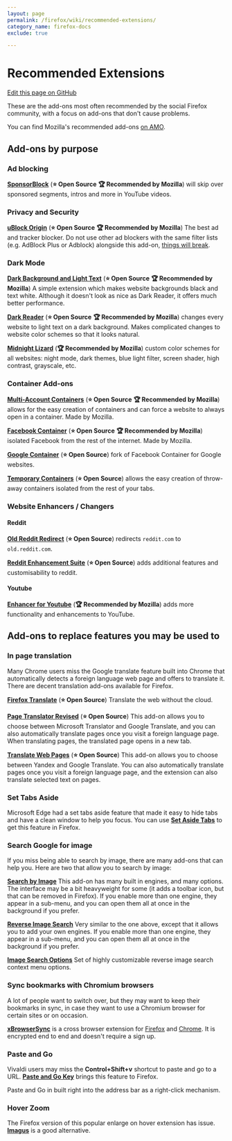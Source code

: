 ```yaml
---
layout: page
permalink: /firefox/wiki/recommended-extensions/
category_name: firefox-docs
exclude: true

---
```


# Recommended Extensions

[Edit this page on GitHub]({{site.github.repository_url}}/blob/main/{{page.path}})

These are the add-ons most often recommended by the social Firefox community, with a focus on add-ons that don't cause problems.

You can find Mozilla's recommended add-ons [on AMO](https://addons.mozilla.org/firefox/search/?recommended=true&type=extension).

## Add-ons by purpose

### Ad blocking

**[SponsorBlock](https://addons.mozilla.org/firefox/addon/sponsorblock/)** (**⭐ Open Source** **🏆 Recommended by Mozilla**) will skip over sponsored segments, intros and more in YouTube videos.

### Privacy and Security

**[uBlock Origin](https://addons.mozilla.org/firefox/addon/ublock-origin/)** (**⭐ Open Source** **🏆 Recommended by Mozilla**) The best ad and tracker blocker. Do not use other ad blockers with the same filter lists (e.g. AdBlock Plus or Adblock) alongside this add-on, [things will break](https://twitter.com/gorhill/status/1033706103782170625).

### Dark Mode

**[Dark Background and Light Text](https://addons.mozilla.org/firefox/addon/dark-background-light-text/)** (**⭐ Open Source** **🏆 Recommended by Mozilla**) A simple extension which makes website backgrounds black and text white. Although it doesn't look as nice as Dark Reader, it offers much better performance.

**[Dark Reader](https://addons.mozilla.org/firefox/addon/darkreader/)** (**⭐ Open Source** **🏆 Recommended by Mozilla**) changes every website to light text on a dark background. Makes complicated changes to website color schemes so that it looks natural. 

**[Midnight Lizard](https://addons.mozilla.org/en-US/firefox/addon/midnight-lizard-quantum)**  (**🏆 Recommended by Mozilla**) custom color schemes for all websites: night mode, dark themes, blue light filter, screen shader, high contrast, grayscale, etc.

### Container Add-ons

**[Multi-Account Containers](https://addons.mozilla.org/firefox/addon/multi-account-containers/)** (**⭐ Open Source** **🏆 Recommended by Mozilla**) allows for the easy creation of containers and can force a website to always open in a container. Made by Mozilla.

**[Facebook Container](https://addons.mozilla.org/firefox/addon/facebook-container/)** (**⭐ Open Source** **🏆 Recommended by Mozilla**) isolated Facebook from the rest of the internet. Made by Mozilla.

**[Google Container](https://addons.mozilla.org/firefox/addon/google-container/)** (**⭐ Open Source**) fork of Facebook Container for Google websites.

**[Temporary Containers](https://addons.mozilla.org/firefox/addon/temporary-containers/)** (**⭐ Open Source**) allows the easy creation of throw-away containers isolated from the rest of your tabs.


### Website Enhancers / Changers

#### Reddit

**[Old Reddit Redirect](https://addons.mozilla.org/firefox/addon/old-reddit-redirect/)** (**⭐ Open Source**) redirects `reddit.com` to `old.reddit.com`.

**[Reddit Enhancement Suite](https://addons.mozilla.org/firefox/addon/reddit-enhancement-suite/)** (**⭐ Open Source**) adds additional features and customisability to reddit.

#### Youtube

**[Enhancer for Youtube](https://addons.mozilla.org/firefox/addon/enhancer-for-youtube/)** (**🏆 Recommended by Mozilla**) adds more functionality and enhancements to YouTube.

## Add-ons to replace features you may be used to

### In page translation

Many Chrome users miss the Google translate feature built into Chrome that automatically detects a foreign language web page and offers to translate it. There are decent translation add-ons available for Firefox.

**[Firefox Translate](https://addons.mozilla.org/firefox/addon/firefox-translations/)** (**⭐ Open Source**) Translate the web without the cloud.

**[Page Translator Revised](https://addons.mozilla.org/firefox/addon/page-translator-revised/)** (**⭐ Open Source**) This add-on allows you to choose between Microsoft Translator and Google Translate, and you can also automatically translate pages once you visit a foreign language page. When translating pages, the translated page opens in a new tab. 

**[Translate Web Pages](https://addons.mozilla.org/firefox/addon/traduzir-paginas-web/)** (**⭐ Open Source**) This add-on allows you to choose between Yandex and Google Translate. You can also automatically translate pages once you visit a foreign language page, and the extension can also translate selected text on pages.

### Set Tabs Aside

Microsoft Edge had a set tabs aside feature that made it easy to hide tabs and have a clean window to help you focus. You can use **[Set Aside Tabs](https://addons.mozilla.org/firefox/addon/set-aside-tabs/)** to get this feature in Firefox.

### Search Google for image

If you miss being able to search by image, there are many add-ons that can help you. Here are two that allow you to search by image:

**[Search by Image](https://addons.mozilla.org/en-US/firefox/addon/search_by_image/)** This add-on has many built in engines, and many options. The interface may be a bit heavyweight for some (it adds a toolbar icon, but that can be removed in Firefox). If you enable more than one engine, they appear in a sub-menu, and you can open them all at once in the background if you prefer. 

**[Reverse Image Search](https://addons.mozilla.org/en-US/firefox/addon/image-reverse-search/)** Very similar to the one above, except that it allows you to add your own engines. If you enable more than one engine, they appear in a sub-menu, and you can open them all at once in the background if you prefer. 

**[Image Search Options](https://addons.mozilla.org/en-US/firefox/addon/image-search-options/)** Set of highly customizable reverse image search context menu options.

### Sync bookmarks with Chromium browsers

A lot of people want to switch over, but they may want to keep their bookmarks in sync, in case they want to use a Chromium browser for certain sites or on occasion. 

[**xBrowserSync**](https://www.xbrowsersync.org) is a cross browser extension for [Firefox](https://addons.mozilla.org/firefox/addon/xbs/) and [Chrome](https://chrome.google.com/webstore/detail/xbrowsersync/lcbjdhceifofjlpecfpeimnnphbcjgnc). It is encrypted end to end and doesn't require a sign up.

### Paste and Go

Vivaldi users may miss the **Control+Shift+v** shortcut to paste and go to a URL. [**Paste and Go Key**](https://addons.mozilla.org/firefox/addon/paste-and-go-key/) brings this feature to Firefox.

Paste and Go in built right into the address bar as a right-click mechanism.

### Hover Zoom

The Firefox version of this popular enlarge on hover extension has issue. [**Imagus**](https://addons.mozilla.org/firefox/addon/imagus/) is a good alternative.

<!--
Set the front matter:
title = your page title and link name in the navigation
permalink = the url for the page, i.e. example.com/my-awesome-category
category_name = the name of the cateogry you want to use to group posts, you'll need to use the same name on post pages
Save this page in the root directory.
Use the same name for the filename as the permalink, i.e.
permalink: /my-awesome-category/
filename: my-awesome-category.html
-->
